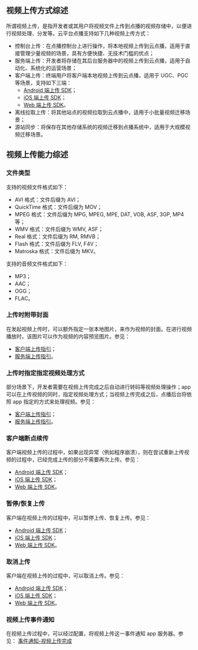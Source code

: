 <!-- ## 简介

云点播针对不同的使用场景，提供了多种上传方式，协助APP厂商将本地视频资源上传到云平台。云点播的上传不仅高效稳定，对上传的视频保证了持久性，而且提供了丰富的上传能力，满足不同客户的业务需求。

## 存储

云点播将上传的视频存储在云平台提供的高稳定、强安全的云端分布式存储服务[COS](/product/cos)中，具有强大的安全能力和灵活的文件管理能力，为视频提供 99.999999999% 的耐久性。
参见：[视频存储综述](/document/product/266/11729)

## 上传方式

针对不同的业务场景，提供多种上传方式，用户可以根据各自的业务特点，选择合适的方式将本地视频上传到云点播系统中。

### 控制台上传

控制台上传是指 APP 管理员登录云平台点播控制台后，通过 Web 页面将本地视频上传到云平台点播系统的方式。控制台上传页面从[这里](http://console.tce.fsphere.cn/video/webupload)进入。

#### 上传步骤

* 点击【添加上传】按钮，在对话框中选择本地要上传的文件。

![图片描述](https://mc.qcloudimg.com/static/img/67f44639beef13229348205328df0c42/image.png)

* 选定后可以指定上传的视频是否使用水印，上传成功后是否自动开启转码。

![图片描述](https://mc.qcloudimg.com/static/img/287a91c3df1453988c94c24b5d3401cc/image.png)

* 添加视频后，点击【开始上传】，即可将待上传视频列表中的视频上传到云平台点播系统。

![图片描述](https://mc.qcloudimg.com/static/img/b70d01343223d4b2baeb1fa0865e6321/image.png)

#### 方式特点

此上传方式操作简单，只需 APP 管理员登录云平台点播控制台页面即可进行视频文件的上传。按照控制台页面的指引，管理员可以指定视频的分类信息、是否转码等，并可在视频上传后为视频设置和修改封面。

### 服务端上传

服务端上传是指通过点播提供的 API 或 SDK，将保存在 APP 后台中的视频资源上传到云平台点播系统的方式。

#### 上传步骤

服务端上传视频文件需要经过3个步骤，分别是向 VOD 发起上传、向 COS 上传文件和向 VOD 确认上传，具体各个步骤的含义和使用方法请参见[服务端上传综述](/document/product/266/11727)。

![图片描述](https://mc.qcloudimg.com/static/img/d751bf5e65346dee3a698f097ac2bfdd/image.png)

#### 方式特点

服务端上传适合 APP 将收集在服务器中的视频快速可靠地上传到云平台点播系统。相比于控制台上传，使用服务端上传 SDK 可以解放 APP 管理员的人工操作，从而提高发布和管理效率。

### 客户端上传

客户端上传是指通过点播提供的移动端（iOS 和 Android）和 Web 端 SDK，将客户端上的视频上传到云平台点播系统的方式。

#### 上传步骤

客户端上传视频文件需要经过4个步骤，分别是从 APP 服务器获取上传签名、向 VOD 发起上传、向 COS 上传文件和向 VOD 确认上传。具体各个步骤的含义和使用方法请参见[客户端上传指引](/document/product/266/11728)。

![图片描述](https://mc.qcloudimg.com/static/img/1cb47b70ba7ab12ddf161f9576ca6849/image.png)

#### 方式特点

客户端上传可以让用户直接将移动设备中拍摄、录制或下载的视频快速上传到云平台点播系统。通过这样的方式，用户无需先把视频上传到 APP 服务器，再由服务器上传到云平台点播，从而有效简化了上传链路，节约了上传耗时和服务器上传带宽。

### URL拉取上传

URL拉取上传是指通过用户提供的URL从指定资源库中拉取视频到云平台点播系统的方式。

#### 上传步骤

URL拉取上传视频文件只需要经过1个步骤，用户只需要提供视频源URL，发起上传后点播后台自动到指定URL进行视频拉取，拉取成功后会有事件通知拉取上传成功，详情见[URL拉取上传](/document/product/266/7817)

#### 方式特点

URL拉取上传大大简化了用户到源站下载再上传到云点播的过程，直接通过云点播后台从源站拉取视频上传，简化了上传的链路，提供了上传的效率。

## 上传附带操作

在进行上传视频的时候，还能通过附带的参数去指定额外的操作，如指定视频的封面、指定视频上传后续任务操作，大大丰富了上传的功能，满足不同用户的业务需求。

### 封面上传

在上传视频的同时，额外上传一张本地图片，作为该视频的封面。具体方法是：
1. 在申请上传时，填写封面(cover)相关参数，该接口会同时返回视频文件路径与封面图片路径；
1. 在上传视频文件时，不仅要上传视频文件，而且要上传封面图片。

详情请参见具体上传SDK：
[服务端上传](/document/product/266/11727#.E7.94.B3.E8.AF.B7.E4.B8.8A.E4.BC.A0)
[客户端上传](/document/product/266/11728#.E4.BD.BF.E7.94.A8sdk.E4.B8.8A.E4.BC.A0.E8.A7.86.E9.A2.91)

### 指定后续任务操作

在上传视频的同时，可以指定后续的任务操作，如转码、添加水印等操作。具体方式是：
1. 在申请上传时，附带任务操作(procedure)的相关参数，具体支持的任务操作参见[任务流综述](/document/product/266/10263)
1. 在确认上传后，云点播后台产生异步任务流操作，对上传的视频进行指定的任务处理

详情请参见具体上传SDK：
[服务端上传](/document/product/266/11727#.E7.94.B3.E8.AF.B7.E4.B8.8A.E4.BC.A0)
[客户端上传](/document/product/266/11728#.E4.BD.BF.E7.94.A8sdk.E4.B8.8A.E4.BC.A0.E8.A7.86.E9.A2.91)

##  支持上传类型

### 断点续传

当上传意外终止时，用户再次上传该文件，可以从中断处继续上传。减少重复上传时间。点播实现的断点续传过程大致分为下述几个步骤：
1. 在申请上传的时候，点播后台会根据上传上下文生成一个VodSessionKey，客户端只需在第一次上传发起申请上传请求后将返回的VodSessionKey存起来，之后断点续传时在申请上传请求中携带VodSessionKey，点播后台就能得到相关上下文，并返回与之前上传一样的COS路径。
1. 在向COS上传的时候，会记录一个文件当前已经上传了多少分片，以及每个分片的 SHA-1 值。当用户下次往相同路径上传文件的时候，COS SDK会发起初始化请求，在请求中将所有分片的 SHA-1 值都发送给COS服务器。COS服务器就可以判断出处理哪些分片上传过，需要从哪个分片继续上传。

### 秒传

秒传主要是根据文件的MD5值进行，在上传过程中如果后台检测到服务器端有跟当前正在上传的文件MD5值一样的文件，则会直接从服务器拷贝一份，而不是真的上传，这样就会加快上传的速度。

## 上传园区

园区即是存储视频的地域，使用云点播上传的视频都会存储在特定的园区当中，用户可以根据费用、请求来源等综合选择数据存储的园区。在申请上传成功的时候，就会返回对应上传的园区，在向云平台存储服务COS发起上传的时候需要指定对应的园区，这个时候就需要上一步返回的园区，从而把视频文件上传到对应的园区中。

### 就近园区上传

在申请上传的时候，通过解析客户端的IP，从IP库中获取到客户端的大致位置，匹配出云点播已有的最近园区，返回给客户端，客户端向云平台存储服务COS发起上传的时候指定该最近园区，实现就近上传，提高上传的效率。目前只有客户端上传实现了就近园区上传，服务端上传可以根据自己的地域和[已有园区](/document/product/436/6224)自行选择就近园区实现就近园区上传。

### 指定园区上传

在申请上传的时候，可以通过storageRegion参数指定上传园区，在返回的结果就会包括指定园区的相关信息，通过这些园区带到COS上传中，就可以将视频文件上传到指定园区中。可指定园区可参见[已有园区](/document/product/436/6224)。

详情请参见具体上传SDK：
[服务端上传](/document/product/266/11727#.E7.94.B3.E8.AF.B7.E4.B8.8A.E4.BC.A0)
[客户端上传](/document/product/266/11728#.E4.BD.BF.E7.94.A8sdk.E4.B8.8A.E4.BC.A0.E8.A7.86.E9.A2.91)

## 视频上传事件通知

当视频上传成功了，点播服务端可以将此事件通知到用户的服务端，点播提供了基于HTTP回调和消息队列两种方式方式来获取事件通知，前者配置简单，后者安全性高、可靠性强，用户可以根据各自的业务需求选择合理的通知方式，详情参见[服务端事件通知综述](/document/product/266/7829)。

视频上传事件通知目前有下列两种：
[视频上传完成](/document/product/266/7830)
[URL 拉取视频上传完成](/document/product/266/7831) -->




<!-- ——————————————————————分割线———————————————————————— -->
<!-- ——————————————————————分割线———————————————————————— -->
<!-- ——————————————————————分割线———————————————————————— -->
<!-- ——————————————————————分割线———————————————————————— -->
<!-- ——————————————————————分割线———————————————————————— -->
<!-- ——————————————————————分割线———————————————————————— -->
<!-- ——————————————————————分割线———————————————————————— -->


## 视频上传方式综述
所谓视频上传，是指开发者或其用户将视频文件上传到点播的视频存储中，以便进行视频处理、分发等。云平台点播支持如下几种视频上传方式：

- 控制台上传：在点播控制台上进行操作，将本地视频上传到云点播，适用于直接管理少量视频的场景，具有方便快捷、无技术门槛的优点；
- 服务端上传：开发者将存储在其后台服务器中的视频上传到云点播，适用于自动化、系统化的运营场景；
- 客户端上传：终端用户将客户端本地视频上传到云点播，适用于 UGC、PGC 等场景，支持如下三端：
    - [Android 端上传 SDK](/document/product/266/9539)；
    - [iOS 端上传 SDK](/document/product/266/13793)；
    - [Web 端上传 SDK](/document/product/266/9239)。
- 离线拉取上传：将其他站点的视频拉取到云点播中，适用于小批量视频迁移场景；
- 源站同步：将保存在其他存储系统的视频迁移到点播系统中，适用于大规模视频迁移场景。

## 视频上传能力综述

### 文件类型

支持的视频文件格式如下：

- AVI 格式：文件后缀为 AVI；
- QuickTime 格式：文件后缀为 MOV；
- MPEG 格式：文件后缀为 MPG, MPEG, MPE, DAT, VOB, ASF, 3GP, MP4 等；
- WMV 格式：文件后缀为 WMV, ASF；
- Real 格式：文件后缀为 RM, RMVB；
- Flash 格式：文件后缀为 FLV, F4V；
- Matroska 格式：文件后缀为 MKV。

支持的音频文件格式如下：

- MP3；
- AAC；
- OGG；
- FLAC。

### 上传时附带封面
在发起视频上传时，可以额外指定一张本地图片，来作为视频的封面。在进行视频播放时，该图片可以作为视频的内容预览图片。参见：

- [客户端上传指引](/document/product/266/9219)；
- [服务端上传指引](/document/product/266/9759)。


### 上传时指定指定视频处理方式
部分场景下，开发者需要在视频上传完成之后自动进行转码等视频处理操作；app 可以在上传视频的同时，指定视频处理方式；当视频上传完成之后，点播后台将依照 app 指定的方式来处理视频。参见：

- [客户端上传指引](/document/product/266/9219)；
- [服务端上传指引](/document/product/266/9759)。


### 客户端断点续传
客户端视频上传的过程中，如果出现异常（例如程序崩溃），则在尝试重新上传视频的过程中，已经完成上传的部分不需要再次上传。参见：

- [Android 端上传 SDK](/document/product/266/9539)；
- [iOS 端上传 SDK](/document/product/266/13793)；
- [Web 端上传 SDK](/document/product/266/9239)。

### 暂停/恢复上传

客户端在视频上传的过程中，可以暂停上传、恢复上传。参见：

- [Android 端上传 SDK](/document/product/266/9539)；
- [iOS 端上传 SDK](/document/product/266/13793)；
- [Web 端上传 SDK](/document/product/266/9239)。

### 取消上传

客户端在视频上传的过程中，可以取消上传。参见：

- [Android 端上传 SDK](/document/product/266/9539)；
- [iOS 端上传 SDK](/document/product/266/13793)；
- [Web 端上传 SDK](/document/product/266/9239)。


### 视频上传事件通知

在视频上传过程中，可以经过配置，将视频上传这一事件通知 app 服务器。参见：
[事件通知-视频上传完成](/document/product/266/7830)